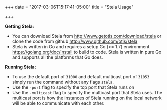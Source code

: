 +++
date = "2017-03-06T15:17:41-05:00"
title = "Stela Usage"

+++

**Getting Stela:**
- You can download Stela from <http://www.getotis.com/download/stela> or clone the code from github <http://www.github.com/otis/stela>
- Stela is written in Go and requires a setup Go (>= 1.7) environment <https://golang.org/doc/install> to build to code.  Stela is written in pure Go and supports all the platforms that Go does.

**Running Stela:**
- To use the default port of `31000` and default multicast port of `31053` simply run the command without any flags `stela`.
- Use the `-port` flag to specify the tcp port that Stela runs on
- Use the `-multicast` flag to specify the multicast port that Stela uses.  The multicast port is how the instances of Stela running on the local network will be able to communicate with each other.
